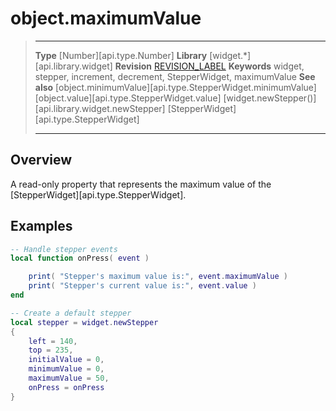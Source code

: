 # object.maximumValue

> --------------------- ------------------------------------------------------------------------------------------
> __Type__              [Number][api.type.Number]
> __Library__           [widget.*][api.library.widget]
> __Revision__          [REVISION_LABEL](REVISION_URL)
> __Keywords__          widget, stepper, increment, decrement, StepperWidget, maximumValue
> __See also__          [object.minimumValue][api.type.StepperWidget.minimumValue]
>						[object.value][api.type.StepperWidget.value]
>						[widget.newStepper()][api.library.widget.newStepper]
>						[StepperWidget][api.type.StepperWidget]
> --------------------- ------------------------------------------------------------------------------------------

## Overview

A read-only property that represents the maximum value of the [StepperWidget][api.type.StepperWidget].


## Examples

``````lua
-- Handle stepper events
local function onPress( event )

    print( "Stepper's maximum value is:", event.maximumValue )
    print( "Stepper's current value is:", event.value )
end

-- Create a default stepper
local stepper = widget.newStepper
{
    left = 140,
    top = 235,
    initialValue = 0,
    minimumValue = 0,
    maximumValue = 50,
    onPress = onPress
}
``````
